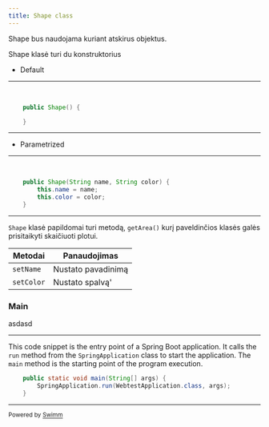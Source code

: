 ```yaml
---
title: Shape class
---
```

Shape bus naudojama kuriant atskirus objektus.

Shape klasė turi du konstruktorius

- Default

<SwmSnippet path="/src/main/java/lt/test/webtest/Shape.java" line="23">

---

&nbsp;

```java
    public Shape() {

    }
```

---

</SwmSnippet>

- Parametrized

<SwmSnippet path="/src/main/java/lt/test/webtest/Shape.java" line="26">

---

&nbsp;

```java
    public Shape(String name, String color) {
        this.name = name;
        this.color = color;
    }
```

---

</SwmSnippet>

<SwmToken path="/src/main/java/lt/test/webtest/Shape.java" pos="3:4:4" line-data="public class Shape {">`Shape`</SwmToken> klasė papildomai turi metodą, <SwmToken path="/src/main/java/lt/test/webtest/Shape.java" pos="31:5:7" line-data="    public void getArea(){">`getArea()`</SwmToken> kurį paveldinčios klasės galės prisitaikyti skaičiuoti plotui.

| Metodai                                                                                                                                            | Panaudojimas       |
| -------------------------------------------------------------------------------------------------------------------------------------------------- | ------------------ |
| <SwmToken path="/src/main/java/lt/test/webtest/Shape.java" pos="11:5:5" line-data="    public void setName(String name) {">`setName`</SwmToken>    | Nustato pavadinimą |
| <SwmToken path="/src/main/java/lt/test/webtest/Shape.java" pos="19:5:5" line-data="    public void setColor(String color) {">`setColor`</SwmToken> | Nustato spalvą'    |

### Main

asdasd

<SwmSnippet path="/src/main/java/lt/test/webtest/WebtestApplication.java" line="9">

---

This code snippet is the entry point of a Spring Boot application. It calls the `run` method from the `SpringApplication` class to start the application. The `main` method is the starting point of the program execution.

```java
	public static void main(String[] args) {
		SpringApplication.run(WebtestApplication.class, args);
	}

```

---

</SwmSnippet>

<SwmMeta version="3.0.0" repo-id="Z2l0aHViJTNBJTNBc3dpbW1UZXN0JTNBJTNBU2FydW5hc01lZGVpa2lz" repo-name="swimmTest"><sup>Powered by [Swimm](https://app.swimm.io/)</sup></SwmMeta>

